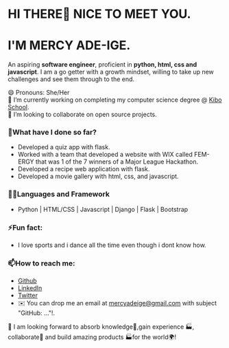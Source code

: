 # HI THERE👋 NICE TO MEET YOU.  
# I'M MERCY ADE-IGE.  
An aspiring **software engineer**, proficient in **python, html, css and javascript**. I am a go getter with a growth mindset, willing to take up new challenges and see them through to the end.  

😄 Pronouns: She/Her  
🔭 I’m currently working on completing my computer science degree @ [Kibo School](https://kibo.school/).  
👯 I’m looking to collaborate on open source projects.  

### **🌱What have I done so far?**  
- Developed a quiz app with flask.  
- Worked with a team that developed a website with WIX called FEM-ERGY that was 1 of the 7 winners of a Major League Hackathon.  
- Developed a recipe web application with flask.  
- Developed a movie gallery with html, css, and javascript.  

### **👩‍🔬Languages and Framework**  
- Python | HTML/CSS | Javascript | Django | Flask | Bootstrap  

### **⚡Fun fact:**  
- I love sports and i dance all the time even though i dont know how.  

### **📫How to reach me:**  
- [Github](https://github.com/mersaii)  
- [LinkedIn](https://www.linkedin.com/in/mercy-ade-ige/)  
- [Twitter](https://twitter.com/__Starlightt_)  
- ✉️ You can drop me an email at mercyadeige@gmail.com with subject "GitHub: ..."!.  

💬 I am looking forward to absorb knowledge🧠,gain experience 🏭, collaborate🤝 and build amazing products 🏭for the world🌍!

<!--
**mersaii/mersaii** is a ✨ _special_ ✨ repository because its `README.md` (this file) appears on your GitHub profile. -->

